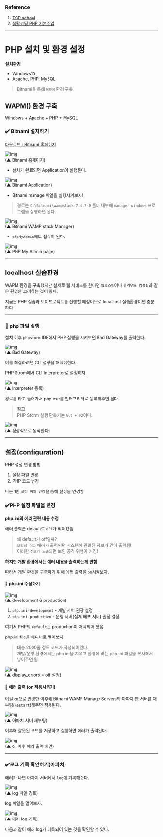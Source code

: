 ### Reference

1. [TCP school](http://tcpschool.com/php/intro)
2. [생활코딩 PHP 기본수업](https://opentutorials.org/course/62)

---

# PHP 설치 및 환경 설정

**설치환경**  

- Windows10
- Apache, PHP, MySQL

> Bitnami을 통해 `WAPM` 환경 구축

## WAPM() 환경 구축

Windows + Apache + PHP + MySQL

### ✔️ Bitnami 설치하기

[다운로드 : Bitnami 홈페이지](https://bitnami.com/stack/wamp)

![img](img/bitnami(1).PNG)  
(▲ Bitnami 홈페이지)

- 설치가 완료되면 Application이 실행된다.

![img](img/bitnami(2).PNG)  
(▲ Bitnami Application)

- Bitnami manage 파일을 실행시켜보자!

> 경로는 `C:\Bitnami\wampstack-7.4.7-0` 폴더 내부에 `manager-windows` 프로그램을 실행하면 된다.  

![img](img/bitnami(3).PNG)  
(▲ Bitnami WAMP stack Manager)

- `phpMyAdmin`에도 접속이 된다.

![img](img/bitnami(4).PNG)  
(▲ PHP My Admin page)

---

## localhost 실습환경

WAPM 환경을 구축했지만 실제로 웹 서비스를 한다면 `웹호스팅`이나 `클라우드 컴퓨팅`과 같은 환경을 고려하는 것이 좋다.

지금은 PHP 실습과 토이프로젝트를 진행할 예정이므로 localhost 실습환경이면 충분하다.

---

### 🔵 php 파일 실행

설치 이후 `phpstorm` IDE에서 PHP 실행을 시켜보면 Bad Gateway를 출력한다.

![img](img/bitnami(8).PNG)  
(▲ Bad Gateway)

이를 해결하려면 CLI 설정을 해줘야한다.

PHP Strom에서 CLI Interpreter로 설정하자.

![img](img/bitnami(9).PNG)  
(▲ interpreter 등록)

경로를 타고 들어가서 php.exe를 인터프리터로 등록해주면 된다.

> **참고**  
> PHP Storm 실행 단축키는 `Alt + F2`이다.

![img](img/bitnami(10).PNG)  
(▲ 정상적으로 동작한다)

---

## 설정(configuration)

PHP 설정 변경 방법

1. 설정 파일 변경
2. PHP 코드 변경

나는 1번 `설정 파일 변경`을 통해 설정을 변경함

### ✔️PHP 설정 파일을 변경

**php.ini의 에러 관련 내용 수정**

에러 출력은 default로 `off`가 되어있음

> 왜 default가 off일까?  
> `보안상 이슈` 에러가 출력되면 시스템에 관련된 정보가 같이 출력됨!  
> 이러한 `정보가 노출`되면 보안 공격 위험이 커짐!

**하지만 개발 환경에서는 에러 내용을 출력하는게 편함**

따라서 개발 환경을 구축하기 위해 에러 출력을 `on`시켜보자.

#### 🔵 php.ini 수정하기

![img](img/bitnami(5).PNG)  
(▲ development & production)

1. `php.ini-development` - 개발 서버 권장 설정
2. `php.ini-production` - 운영 서버(실제 배포 서버) 권장 설정

여기서 PHP의 `default`는 production이 채택되어 있음.

php.ini file을 에디터로 열어보자

> 대충 2000줄 정도 코드가 작성되어있다.  
> 개발/운영 환경에서는 php.ini을 지우고 환경에 맞는 php.ini 파일을 복사해서 넣어주면 됨

![img](img/bitnami(6).PNG)  
(▲ display_errors = off 설정)

#### 🔵 에러 출력 (on 적용시키기)

이걸 `on`으로 변경한 이후에 Bitnami WAMP Manage Servers의 아파치 웹 서버를 재부팅(`Restart`)해주면 적용된다.

![img](img/bitnami(7).PNG)  
(▲ 아파치 서버 재부팅)

이후에 잘못된 코드를 저장하고 실행하면 에러가 출력된다.

![img](img/bitnami(11).PNG)  
(▲ `On` 이후 에러 출력 화면)

---

### ✔️로그 기록 확인하기(아파치)

에러가 나면 아파치 서버에서 `log`에 기록해준다.

![img](img/bitnami(12).PNG)  
(▲ log 파일 경로)

log 파일을 열어보자.

![img](img/bitnami(13).PNG)  
(▲ 에러 log 기록)

다음과 같이 에러 log가 기록되어 있는 것을 확인할 수 있다.